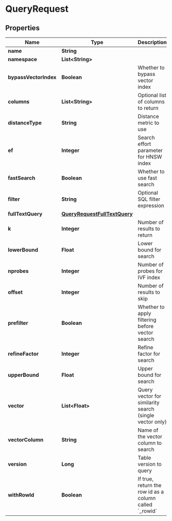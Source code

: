 

# QueryRequest


## Properties

| Name | Type | Description | Notes |
|------------ | ------------- | ------------- | -------------|
|**name** | **String** |  |  |
|**namespace** | **List&lt;String&gt;** |  |  |
|**bypassVectorIndex** | **Boolean** | Whether to bypass vector index |  [optional] |
|**columns** | **List&lt;String&gt;** | Optional list of columns to return |  [optional] |
|**distanceType** | **String** | Distance metric to use |  [optional] |
|**ef** | **Integer** | Search effort parameter for HNSW index |  [optional] |
|**fastSearch** | **Boolean** | Whether to use fast search |  [optional] |
|**filter** | **String** | Optional SQL filter expression |  [optional] |
|**fullTextQuery** | [**QueryRequestFullTextQuery**](QueryRequestFullTextQuery.md) |  |  [optional] |
|**k** | **Integer** | Number of results to return |  |
|**lowerBound** | **Float** | Lower bound for search |  [optional] |
|**nprobes** | **Integer** | Number of probes for IVF index |  [optional] |
|**offset** | **Integer** | Number of results to skip |  [optional] |
|**prefilter** | **Boolean** | Whether to apply filtering before vector search |  [optional] |
|**refineFactor** | **Integer** | Refine factor for search |  [optional] |
|**upperBound** | **Float** | Upper bound for search |  [optional] |
|**vector** | **List&lt;Float&gt;** | Query vector for similarity search (single vector only) |  |
|**vectorColumn** | **String** | Name of the vector column to search |  [optional] |
|**version** | **Long** | Table version to query |  [optional] |
|**withRowId** | **Boolean** | If true, return the row id as a column called &#x60;_rowid&#x60; |  [optional] |



